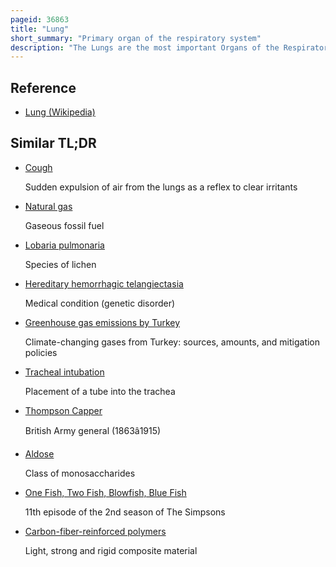 ```yaml
---
pageid: 36863
title: "Lung"
short_summary: "Primary organ of the respiratory system"
description: "The Lungs are the most important Organs of the Respiratory System in Humans and most other Animals including some Snails and a small Number of fish. In Mammals and most other Vertebrates two Lungs are located near the Backbone on either Side of the Heart. Their Function in the Respiratory System is to extract Oxygen from the Air and transfer it into the Bloodstream and Release Carbon Dioxide from the Bloodstream in a Gas Exchange Process into the Atmosphere. The thin Smooth and Moist Pleurae serve to reduce Friction between the Lungs and the chest Wall during breathing allowing for easy and effortless Movements of the Lungs."
---
```


## Reference

- [Lung (Wikipedia)](https://en.wikipedia.org/?curid=36863)

## Similar TL;DR

- [Cough](/tldr/en/cough)

  Sudden expulsion of air from the lungs as a reflex to clear irritants

- [Natural gas](/tldr/en/natural-gas)

  Gaseous fossil fuel

- [Lobaria pulmonaria](/tldr/en/lobaria-pulmonaria)

  Species of lichen

- [Hereditary hemorrhagic telangiectasia](/tldr/en/hereditary-hemorrhagic-telangiectasia)

  Medical condition (genetic disorder)

- [Greenhouse gas emissions by Turkey](/tldr/en/greenhouse-gas-emissions-by-turkey)

  Climate-changing gases from Turkey: sources, amounts, and mitigation policies

- [Tracheal intubation](/tldr/en/tracheal-intubation)

  Placement of a tube into the trachea

- [Thompson Capper](/tldr/en/thompson-capper)

  British Army general (1863â1915)

- [Aldose](/tldr/en/aldose)

  Class of monosaccharides

- [One Fish, Two Fish, Blowfish, Blue Fish](/tldr/en/one-fish-two-fish-blowfish-blue-fish)

  11th episode of the 2nd season of The Simpsons

- [Carbon-fiber-reinforced polymers](/tldr/en/carbon-fiber-reinforced-polymers)

  Light, strong and rigid composite material
